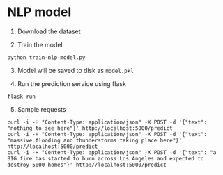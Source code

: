 # NLP model

1. Download the dataset

2. Train the model
```
python train-nlp-model.py
```

3. Model will be saved to disk as `model.pkl`

4. Run the prediction service using flask
```
flask run
```

5. Sample requests
```
curl -i -H "Content-Type: application/json" -X POST -d '{"text": "nothing to see here"}' http://localhost:5000/predict
curl -i -H "Content-Type: application/json" -X POST -d '{"text": "massive flooding and thunderstorms taking place here"}' http://localhost:5000/predict
curl -i -H "Content-Type: application/json" -X POST -d '{"text": "a BIG fire has started to burn across Los Angeles and expected to destroy 5000 homes"}' http://localhost:5000/predict
```
